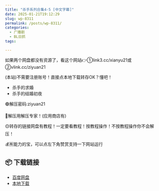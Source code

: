 ```yaml
---
title: "杀手系列合集4-5 [中文字幕]"
date: 2025-01-21T19:12:29
slug: wp-8311
permalink: /posts/wp-8311/
categories:
  - 广播剧
  - BL日抓
tags:

---
```


如果两个网盘都没有资源了，看这个网站👉①link3.cc/xianyu21或②vlink.cc/ziyuan21

(本站)不需要注册账号！直接点本地下载转存OK？懂吧！

*   杀手的求婚
*   杀手的结婚初夜

🟢解压密码:ziyuan21

🔵解压用解压专家！(应用商店有)

🟡转存的链接网盘有教程！一定要看教程！按教程操作！不按教程操作你不会解压！

💰🈶能力的宝，可以点左下角赞赏支持一下网站运行

## 📦 下载链接
- [百度网盘](https://blziyuan21.com/pay-download/8311?key=2f7bd1914a&down_id=0)
- [本地下载](https://blziyuan21.com/pay-download/8311?key=2f7bd1914a&down_id=1)

